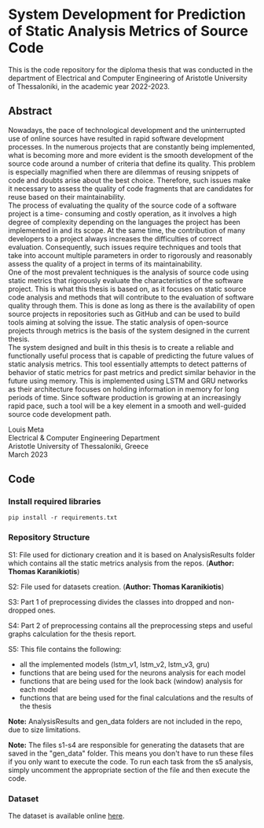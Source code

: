 # System Development for Prediction of Static Analysis Metrics of Source Code

This is the code repository for the diploma thesis that was conducted in the department of Electrical and Computer Engineering of Aristotle University of Thessaloniki, in the academic year 2022-2023.

## **Abstract**

Nowadays, the pace of technological development and the uninterrupted use of online
sources have resulted in rapid software development processes. In the numerous projects
that are constantly being implemented, what is becoming more and more evident is the
smooth development of the source code around a number of criteria that define its quality.
This problem is especially magnified when there are dilemmas of reusing snippets of code
and doubts arise about the best choice. Therefore, such issues make it necessary to assess
the quality of code fragments that are candidates for reuse based on their maintainability.  
The process of evaluating the quality of the source code of a software project is a time-
consuming and costly operation, as it involves a high degree of complexity depending on the languages the project has been implemented in and its scope. At the same time, the
contribution of many developers to a project always increases the difficulties of correct
evaluation. Consequently, such issues require techniques and tools that take into account
multiple parameters in order to rigorously and reasonably assess the quality of a project
in terms of its maintainability.  
One of the most prevalent techniques is the analysis of source code using static metrics
that rigorously evaluate the characteristics of the software project. This is what this thesis
is based on, as it focuses on static source code analysis and methods that will contribute
to the evaluation of software quality through them. This is done as long as there is the
availability of open source projects in repositories such as GitHub and can be used to
build tools aiming at solving the issue. The static analysis of open-source projects through
metrics is the basis of the system designed in the current thesis.  
The system designed and built in this thesis is to create a reliable and functionally
useful process that is capable of predicting the future values of static analysis metrics.
This tool essentially attempts to detect patterns of behavior of static metrics for past
metrics and predict similar behavior in the future using memory. This is implemented
using LSTM and GRU networks as their architecture focuses on holding information in
memory for long periods of time. Since software production is growing at an increasingly
rapid pace, such a tool will be a key element in a smooth and well-guided source code
development path.

Louis Meta  
Electrical & Computer Engineering Department  
Aristotle University of Thessaloniki, Greece  
March 2023  


## **Code**

### Install required libraries

`pip install -r requirements.txt`

### Repository Structure  

S1: File used for dictionary creation and it is based on AnalysisResults folder which contains all the static metrics analysis from the repos. (**Author: Thomas Karanikiotis**)

S2: File used for datasets creation. (**Author: Thomas Karanikiotis**) 

S3: Part 1 of preprocessing divides the classes into dropped and non-dropped ones.

S4: Part 2 of preprocessing contains all the preprocessing steps and useful graphs calculation for the thesis report.

S5: This file contains the following:  
  + all the implemented models (lstm_v1, lstm_v2, lstm_v3, gru)  
  + functions that are being used for the neurons analysis for each model  
  + functions that are being used for the look back (window) analysis for each model  
  + functions that are being used for the final calculations and the results of the thesis



**Note:** AnalysisResults and gen_data folders are not included in the repo, due to size limitations. 

**Note:** The files s1-s4 are responsible for generating the datasets that are saved in the "gen_data" folder. This means you don't have to run these files if you only want to execute the code. To run each task from the s5 analysis, simply uncomment the appropriate section of the file and then execute the code.

### Dataset
The dataset is available online [here](https://zenodo.org/record/5539789#.ZCslvXZBwuU). 

